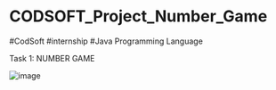 # CODSOFT_Project_Number_Game
#CodSoft #internship #Java Programming Language 

Task 1: NUMBER GAME

![image](https://github.com/vaishali22071997/CODSOFT_Project_Number_Game/assets/137603391/22553d3b-aa76-4bbd-b961-69070d129730)

